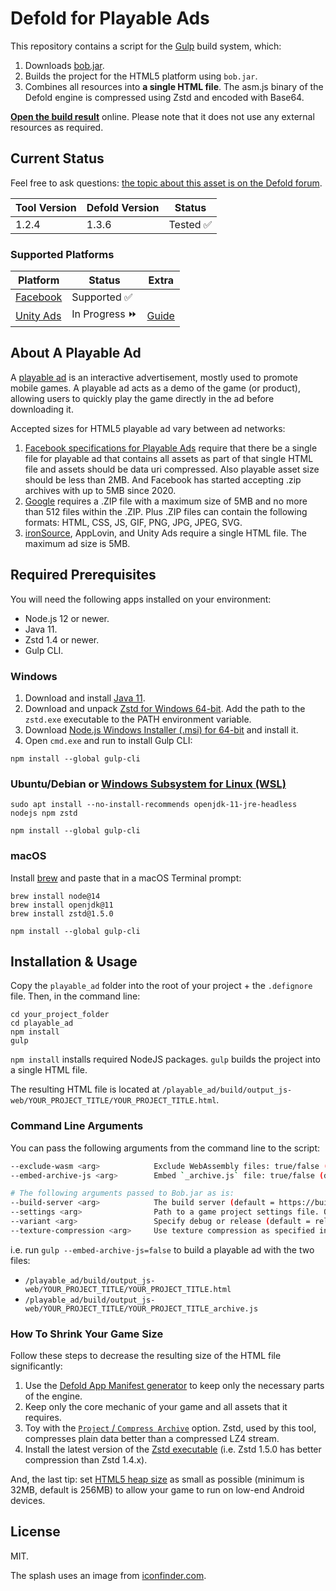 # Defold for Playable Ads

This repository contains a script for the [Gulp](https://gulpjs.com/) build system, which:
1. Downloads [bob.jar](https://d.defold.com/stable/).
2. Builds the project for the HTML5 platform using `bob.jar`.
3. Combines all resources into **a single HTML file**. The asm.js binary of the Defold engine is compressed using Zstd and encoded with Base64.

[**Open the build result**](https://aglitchman.github.io/defold-playable-ads/) online. Please note that it does not use any external resources as required.

## Current Status

Feel free to ask questions: [the topic about this asset is on the Defold forum](https://forum.defold.com/t/defold-for-playable-ads/68689).

| Tool Version   | Defold Version | Status        |
| -------------- | -------------- | ------------- |
| 1.2.4          | 1.3.6          | Tested ✅     |

### Supported Platforms

| Platform | Status | Extra |
| ---------| -------| ----- |
| [Facebook](https://developers.facebook.com/tools/playable-preview/) | Supported ✅ |
| [Unity Ads](https://unityads.unity3d.com/help/advertising/campaign-design-guide) | In Progress ⏩ | [Guide](https://storage.googleapis.com/unity-ads-aui-prod-deployments/external-app/UnityAds_Playable_guide.pdf) |

## About A Playable Ad

A [playable ad](https://learn.g2crowd.com/playable-ads) is an interactive advertisement, mostly used to promote mobile games. A playable ad acts as a demo of the game (or product), allowing users to quickly play the game directly in the ad before downloading it.

Accepted sizes for HTML5 playable ad vary between ad networks:
1. [Facebook specifications for Playable Ads](https://www.facebook.com/business/help/412951382532338?helpref=faq_content) require that there be a single file for playable ad that contains all assets as part of that single HTML file and assets should be data uri compressed. Also playable asset size should be less than 2MB. And Facebook has started accepting .zip archives with up to 5MB since 2020.
2. [Google](https://support.google.com/google-ads/answer/9981650?hl=en) requires a .ZIP file with a maximum size of 5MB and no more than 512 files within the .ZIP. Plus .ZIP files can contain the following formats: HTML, CSS, JS, GIF, PNG, JPG, JPEG, SVG.
3. [ironSource](https://demos.ironsrc.com/test-tool/?adUnitLoader=dapi&mode=testing), AppLovin, and Unity Ads require a single HTML file. The maximum ad size is 5MB.

## Required Prerequisites

You will need the following apps installed on your environment:
- Node.js 12 or newer.
- Java 11.
- Zstd 1.4 or newer.
- Gulp CLI.

### Windows

1. Download and install [Java 11](https://adoptopenjdk.net/).
2. Download and unpack [Zstd for Windows 64-bit](https://github.com/facebook/zstd/releases/download/v1.5.0/zstd-v1.5.0-win64.zip). Add the path to the `zstd.exe` executable to the PATH environment variable.
3. Download [Node.js Windows Installer (.msi) for 64-bit](https://nodejs.org/en/download/) and install it.
4. Open `cmd.exe` and run to install Gulp CLI:

```
npm install --global gulp-cli
```

### Ubuntu/Debian or [Windows Subsystem for Linux (WSL)](https://docs.microsoft.com/en-us/windows/wsl/about)

```
sudo apt install --no-install-recommends openjdk-11-jre-headless nodejs npm zstd

npm install --global gulp-cli
```

### macOS

Install [brew](https://brew.sh/) and paste that in a macOS Terminal prompt:

```
brew install node@14
brew install openjdk@11
brew install zstd@1.5.0

npm install --global gulp-cli
```

## Installation & Usage

Copy the `playable_ad` folder into the root of your project + the `.defignore` file. Then, in the command line:

```
cd your_project_folder
cd playable_ad
npm install
gulp
```

`npm install` installs required NodeJS packages. `gulp` builds the project into a single HTML file.

The resulting HTML file is located at `/playable_ad/build/output_js-web/YOUR_PROJECT_TITLE/YOUR_PROJECT_TITLE.html`.

### Command Line Arguments

You can pass the following arguments from the command line to the script:

```bash
--exclude-wasm <arg>            Exclude WebAssembly files: true/false (default = true).
--embed-archive-js <arg>        Embed `_archive.js` file: true/false (default = true).

# The following arguments passed to Bob.jar as is:
--build-server <arg>            The build server (default = https://build.defold.com).
--settings <arg>                Path to a game project settings file. Only one occurrance is allowed.
--variant <arg>                 Specify debug or release (default = release).
--texture-compression <arg>     Use texture compression as specified in texture profiles (default = true).
```

i.e. run `gulp --embed-archive-js=false` to build a playable ad with the two files:

* `/playable_ad/build/output_js-web/YOUR_PROJECT_TITLE/YOUR_PROJECT_TITLE.html`
* `/playable_ad/build/output_js-web/YOUR_PROJECT_TITLE/YOUR_PROJECT_TITLE_archive.js`

### How To Shrink Your Game Size

Follow these steps to decrease the resulting size of the HTML file significantly:

1. Use the [Defold App Manifest generator](https://britzl.github.io/manifestation/) to keep only the necessary parts of the engine.
2. Keep only the core mechanic of your game and all assets that it requires.
3. Toy with the [`Project` / `Compress Archive`](https://defold.com/manuals/project-settings/) option. Zstd, used by this tool, compresses plain data better than a compressed LZ4 stream.
4. Install the latest version of the [Zstd executable](https://github.com/facebook/zstd/releases) (i.e. Zstd 1.5.0 has better compression than Zstd 1.4.x).

And, the last tip: set [HTML5 heap size](https://defold.com/manuals/project-settings/#heap-size) as small as possible (minimum is 32MB, default is 256MB) to allow your game to run on low-end Android devices.

## License

MIT.

The splash uses an image from [iconfinder.com](https://www.iconfinder.com/icons/1222768/facebook_ads_facebook_marketing_marketing_icon).
